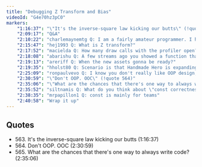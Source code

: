 ```yaml
---
title: "Debugging Z Transform and Bias"
videoId: "G4e70hz3pC0"
markers:
    "1:16:37": "\"It's the inverse-square law kicking our butts\" (!quote 563)"
    "2:09:17": "Q&A"
    "2:10:22": "charlemaynemtg Q: I am a fairly amateur programmer. I have dabbled in Java, flavors of C, Python, and Ruby while I was in university. My question is, how would you suggest with progressing your proficiency in a particular language? Is it best to follow tutorials?"
    "2:15:47": "hej1993 Q: What is Z transform?"
    "2:17:52": "macielda Q: How many draw calls with the profiler open?"
    "2:18:08": "abarishu Q: A few streams ago you showed a function that tells OpenGL to call us back with messages. Do you think it can help debug OpenGL issues instead of sticking glGetError after every call?"
    "2:19:13": "areriff Q: When the new assets gonna be ready?"
    "2:19:35": "hholst80 Q: Scenario is that Handmade Hero is expanding to three programmers and two need to understand the architecture you have designed. How would you recommend that they get into the code and understand the architecture? What would you need to do to prepare the system for such a scenario?"
    "2:25:09": "ronpaulvevo Q: I know you don't really like OOP design, but can you provide some ways you might take advantage of OOP design in Handmade Hero?"
    "2:30:59": "\"Don't OOP. OOC\" (!quote 564)"
    "2:35:06": "\"What are the chances that there's one way to always write code?\" (!quote 565)"
    "2:35:52": "siltnamis Q: What do you think about \"const correctness\"? How often do you use const?"
    "2:38:35": "mrpapillon1 Q: const is mainly for teams"
    "2:40:58": "Wrap it up"
---
```


## Quotes

* 563\. It's the inverse-square law kicking our butts (1:16:37)
* 564\. Don't OOP. OOC (2:30:59)
* 565\. What are the chances that there's one way to always write code? (2:35:06)
